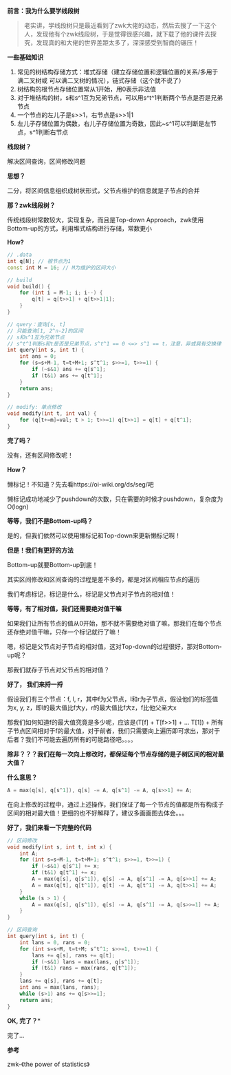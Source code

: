 <!--
.. title: zwk线段树折磨日记
.. slug: zwkxian-duan-shu-zhe-mo-ri-ji
.. date: 2021-04-11 14:42:47 UTC+08:00
.. tags: 算法，数据结构, acwing
.. category: 数据结构
.. link: 
.. description: 
.. type: text
-->

**前言：我为什么要学线段树**

> 老实讲，学线段树只是最近看到了zwk大佬的动态，然后去搜了一下这个人，发现他有个zwk线段树，于是觉得很感兴趣，就下载了他的课件去探究，发现真的和大佬的世界差距太多了，深深感受到智商的碾压！

**一些基础知识**

1. 常见的树结构存储方式：堆式存储（建立存储位置和逻辑位置的关系/多用于满二叉树或 可以满二叉树的情况），链式存储（这个就不说了）
2. 树结构的根节点存储位置常从1开始，用0表示非法值
3. 对于堆结构的树，s和s^1互为兄弟节点，可以用s^t^1判断两个节点是否是兄弟节点
4. 一个节点的左儿子是s>>1，右节点是s>>1|1
5. 左儿子存储位置为偶数，右儿子存储位置为奇数，因此~s^1可以判断是左节点，s^1判断右节点

**线段树？**

解决区间查询，区间修改问题

**思想？**

二分，将区间信息组织成树状形式，父节点维护的信息就是子节点的合并

**那？zwk线段树？**

传统线段树常数较大，实现复杂，而且是Top-down Approach，zwk使用Bottom-up的方式，利用堆式结构进行存储，常数更小

**How?**

```c++
// .data
int q[N]; // 根节点为1
const int M = 16; // M为维护的区间大小

// build
void build() {
	for (int i = M-1; i; i--) {
        q[t] = q[t>>1] + q[t>>1|1];
    } 
}

// query：查询[s, t]
// 只能查询[1, 2^n-2]的区间
// s和s^1互为兄弟节点
// s^t^1判断s和t是否是兄弟节点，s^t^1 == 0 <=> s^1 == t，注意，异或具有交换律
int query(int s, int t) {
    int ans = 0;
    for (s=s+M-1, t=t+M+1; s^t^1; s>>=1, t>>=1) {
        if (~s&1) ans += q[s^1];
        if (t&1) ans += q[t^1];
    }
    return ans;
}

// modify: 单点修改
void modify(int t, int val) {
    for (q[t+=m]=val; t > 1; t>>=1) q[t>>1] = q[t] + q[t^1];
}
```

**完了吗？**

没有，还有区间修改呢！

**How？**

懒标记！不知道？先去看https://oi-wiki.org/ds/seg/吧

懒标记成功地减少了pushdown的次数，只在需要的时候才pushdown，复杂度为O(logn)

**等等，我们不是Bottom-up吗？**

是的，但我们依然可以使用懒标记和Top-down来更新懒标记啊！

**但是！我们有更好的方法**

Bottom-up就要Bottom-up到底！

其实区间修改和区间查询的过程是差不多的，都是对区间相应节点的遍历

我们考虑标记，标记是什么，标记是父节点对子节点的相对值！

**等等，有了相对值，我们还需要绝对值干嘛**

如果我们让所有节点的值从0开始，那不就不需要绝对值了嘛，那我们在每个节点还存绝对值干嘛，只存一个标记就行了嘛！

嗯，标记是父节点对子节点的相对值，这对Top-down的过程很好，那对Bottom-up呢？

那我们就存子节点对父节点的相对值？

**好了， 我们来捋一捋**

假设我们有三个节点：f, l, r，其中f为父节点，l和r为子节点，假设他们的标签值为x, y, z，即l的最大值比f大y，r的最大值比f大z，f比他父亲大x

那我们如何知道f的最大值究竟是多少呢，应该是(T[f] + T[f>>1] + ... T[1]) + 所有子节点区间相对于f的最大值，对于前者，我们只需要向上遍历即可求出，那对于后者？我们不可能去遍历所有的可能路径吧。。。。

**除非？？？我们在每一次向上修改时，都保证每个节点存储的是子树区间的相对最大值？**

**什么意思？**

```c++
A = max(q[s], q[s^1]), q[s] -= A, q[s^1] -= A, q[s>>1] += A;
```

在向上修改的过程中，通过上述操作，我们保证了每一个节点的值都是所有构成子区间的相对最大值！更细的也不好解释了，建议多画画图去体会。。。

**好了，我们来看一下完整的代码**

```c++
// 区间修改
void modify(int s, int t, int x) {
    int A;
	for (int s=s+M-1, t=t+M+1; s^t^1; s>>=1, t>>=1) {
        if (~s&1) q[s^1] += x;
        if (t&1) q[t^1] += x;
        A = max(q[s], q[s^1]), q[s] -= A, q[s^1] -= A, q[s>>1] += A;
        A = max(q[t], q[t^1]), q[t] -= A, q[t^1] -= A, q[t>>1] += A;
    }
    while (s > 1) {
        A = max(q[s], q[s^1]), q[s] -= A, q[s^1] -= A, q[s>>=1] += A;
    }
}

// 区间查询
int query(int s, int t) {
    int lans = 0, rans = 0;
    for (int s=s+M, t=t+M; s^t^1; s>>=1, t>>=1) {
        lans += q[s], rans += q[t];
        if (~s&1) lans = max(lans, q[s^1]);
        if (t&1) rans = max(rans, q[t^1]);
    }
   	lans += q[s], rans += q[t];
    int ans = max(lans, rans);
    while (s>1) ans += q[s>>=1];
    return ans;
}
```

**OK, 完了？***

完了...

**参考**

zwk-《the power of statistics》











